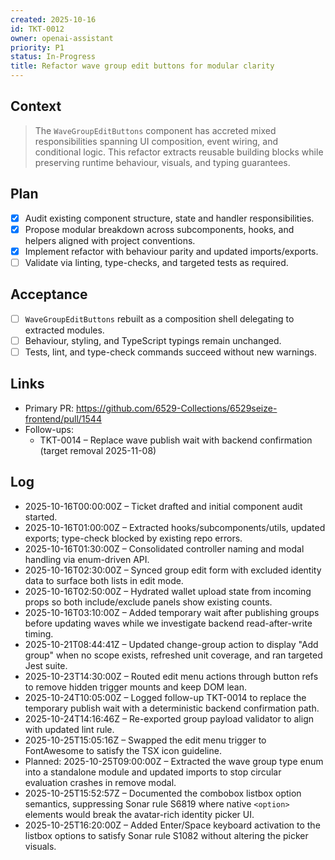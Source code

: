 ```yaml
---
created: 2025-10-16
id: TKT-0012
owner: openai-assistant
priority: P1
status: In-Progress
title: Refactor wave group edit buttons for modular clarity
---
```


## Context

> The `WaveGroupEditButtons` component has accreted mixed responsibilities spanning UI composition, event wiring, and conditional logic. This refactor extracts reusable building blocks while preserving runtime behaviour, visuals, and typing guarantees.

## Plan

- [x] Audit existing component structure, state and handler responsibilities.
- [x] Propose modular breakdown across subcomponents, hooks, and helpers aligned with project conventions.
- [x] Implement refactor with behaviour parity and updated imports/exports.
- [ ] Validate via linting, type-checks, and targeted tests as required.

## Acceptance

- [ ] `WaveGroupEditButtons` rebuilt as a composition shell delegating to extracted modules.
- [ ] Behaviour, styling, and TypeScript typings remain unchanged.
- [ ] Tests, lint, and type-check commands succeed without new warnings.

## Links

- Primary PR: <https://github.com/6529-Collections/6529seize-frontend/pull/1544>
- Follow-ups:
  - TKT-0014 – Replace wave publish wait with backend confirmation (target removal 2025-11-08)

## Log

- 2025-10-16T00:00:00Z – Ticket drafted and initial component audit started.
- 2025-10-16T01:00:00Z – Extracted hooks/subcomponents/utils, updated exports; type-check blocked by existing repo errors.
- 2025-10-16T01:30:00Z – Consolidated controller naming and modal handling via enum-driven API.
- 2025-10-16T02:30:00Z – Synced group edit form with excluded identity data to surface both lists in edit mode.
- 2025-10-16T02:50:00Z – Hydrated wallet upload state from incoming props so both include/exclude panels show existing counts.
- 2025-10-16T03:10:00Z – Added temporary wait after publishing groups before updating waves while we investigate backend read-after-write timing.
- 2025-10-21T08:44:41Z – Updated change-group action to display "Add group" when no scope exists, refreshed unit coverage, and ran targeted Jest suite.
- 2025-10-23T14:30:00Z – Routed edit menu actions through button refs to remove hidden trigger mounts and keep DOM lean.
- 2025-10-24T10:05:00Z – Logged follow-up TKT-0014 to replace the temporary publish wait with a deterministic backend confirmation path.
- 2025-10-24T14:16:46Z – Re-exported group payload validator to align with updated lint rule.
- 2025-10-25T15:05:16Z – Swapped the edit menu trigger to FontAwesome to satisfy the TSX icon guideline.
- Planned: 2025-10-25T09:00:00Z – Extracted the wave group type enum into a standalone module and updated imports to stop circular evaluation crashes in remove modal.
- 2025-10-25T15:52:57Z – Documented the combobox listbox option semantics, suppressing Sonar rule S6819 where native `<option>` elements would break the avatar-rich identity picker UI.
- 2025-10-25T16:20:00Z – Added Enter/Space keyboard activation to the listbox options to satisfy Sonar rule S1082 without altering the picker visuals.
